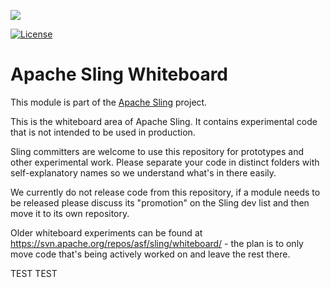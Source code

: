 [<img src="http://sling.apache.org/res/logos/sling.png"/>](http://sling.apache.org)

 [![License](https://img.shields.io/badge/License-Apache%202.0-blue.svg)](https://www.apache.org/licenses/LICENSE-2.0)

# Apache Sling Whiteboard

This module is part of the [Apache Sling](https://sling.apache.org) project.

This is the whiteboard area of Apache Sling. It contains experimental code that is not intended to be used in production.

Sling committers are welcome to use this repository for prototypes and other experimental work. Please separate your code in distinct folders with self-explanatory names so we understand what's in there easily.

We currently do not release code from this repository, if a module needs to be released please discuss its "promotion" on the Sling dev list and then move it to its own repository.

Older whiteboard experiments can be found at https://svn.apache.org/repos/asf/sling/whiteboard/ - the plan is to only move code that's being actively worked on and leave the rest there.

TEST TEST
